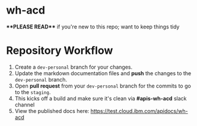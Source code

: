 # wh-acd

**\*\*PLEASE READ\*\*** if you're new to this repo; want to keep things tidy

# Repository Workflow

1. Create a `dev-personal` branch  for your changes.
2. Update the markdown documentation files and **push** the changes to the `dev-personal` branch.
3. Open **pull request** from your `dev-personal` branch for the commits to go to the `staging`.
4. This kicks off a build and make sure it's clean via **#apis-wh-acd** slack channel
5. View the published docs here: https://test.cloud.ibm.com/apidocs/wh-acd
